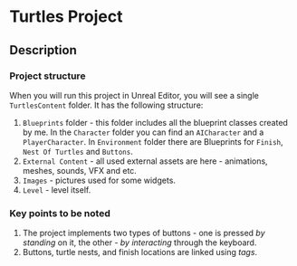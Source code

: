 # Turtles Project
## Description
### Project structure
When you will run this project in Unreal Editor, you will see a single `TurtlesContent` folder. It has the following structure:
1. `Blueprints` folder - this folder includes all the blueprint classes created by me. In the `Character` folder you can find an `AICharacter` and a `PlayerCharacter`. In `Environment` folder there are Blueprints for `Finish`, `Nest Of Turtles` and `Buttons`.
2. `External Content` - all used external assets are here - animations, meshes, sounds, VFX and etc.
3. `Images` - pictures used for some widgets.
4. `Level` - level itself.
### Key points to be noted
1. The project implements two types of buttons - one is pressed *by standing* on it, the other - *by interacting* through the keyboard.
2. Buttons, turtle nests, and finish locations are linked using *tags*.

